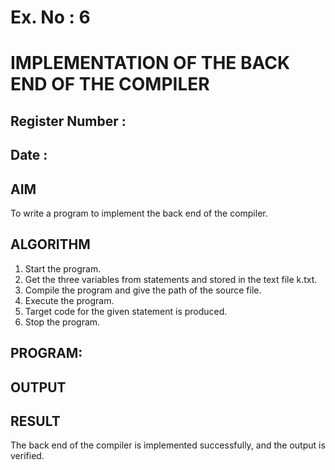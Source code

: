 # Ex. No : 6	
# IMPLEMENTATION OF THE BACK END OF THE COMPILER 
## Register Number :
## Date :

## AIM   
To write a program to implement the back end of the compiler.

## ALGORITHM
1.	Start the program.
2.	Get the three variables from statements and stored in the text file k.txt.
3.	Compile the program and give the path of the source file.
4.	Execute the program.
5.	Target code for the given statement is produced.
6.	Stop the program.

## PROGRAM:



## OUTPUT 

## RESULT
The back end of the compiler is implemented successfully, and the output is verified.
